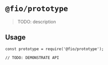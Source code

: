 # `@fio/prototype`

> TODO: description

## Usage

```
const prototype = require('@fio/prototype');

// TODO: DEMONSTRATE API
```

